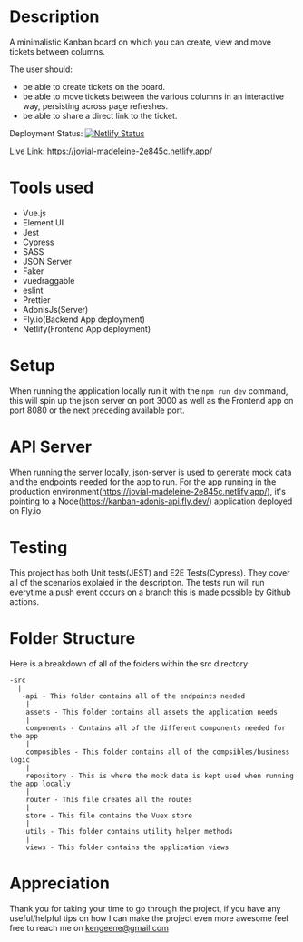 # Description
A minimalistic Kanban board on which you can create, view and move tickets between columns.

The user should:

- be able to create tickets on the board.
- be able to move tickets between the various columns in an interactive way, persisting across page refreshes.
- be able to share a direct link to the ticket.


Deployment Status: [![Netlify Status](https://api.netlify.com/api/v1/badges/679e3035-c66d-4ff4-a7e2-b6da0a9bc2ee/deploy-status)](https://app.netlify.com/sites/jovial-madeleine-2e845c/deploys)

Live Link: https://jovial-madeleine-2e845c.netlify.app/
# Tools used
- Vue.js
- Element UI
- Jest
- Cypress
- SASS
- JSON Server
- Faker
- vuedraggable
- eslint
- Prettier
- AdonisJs(Server)
- Fly.io(Backend App deployment)
- Netlify(Frontend App deployment)

# Setup
When running the application locally run it with the `npm run dev` command, this will spin up the json server on port 3000 as well as the Frontend app on port 8080 or the next preceding available port.

# API Server
When running the server locally, json-server is used to generate mock data and the endpoints needed for the app to run. For the app running in the production environment(https://jovial-madeleine-2e845c.netlify.app/), it's pointing to a Node(https://kanban-adonis-api.fly.dev/) application deployed on Fly.io

# Testing

This project has both Unit tests(JEST) and E2E Tests(Cypress). They cover all of the scenarios explaied in the description. The tests run will run everytime a push event occurs on a branch this is made possible by Github actions.

# Folder Structure
Here is a breakdown of all of the folders within the src directory:

```
-src
  |
   -api - This folder contains all of the endpoints needed
    |
    assets - This folder contains all assets the application needs
    |
    components - Contains all of the different components needed for the app
    |
    composibles - This folder contains all of the compsibles/business logic
    |
    repository - This is where the mock data is kept used when running the app locally
    |
    router - This file creates all the routes
    |
    store - This file contains the Vuex store
    |
    utils - This folder contains utility helper methods
    |
    views - This folder contains the application views

   ```

# Appreciation
Thank you for taking your time to go through the project, if you have any useful/helpful tips on how I can make the project even more awesome feel free to reach me on kengeene@gmail.com